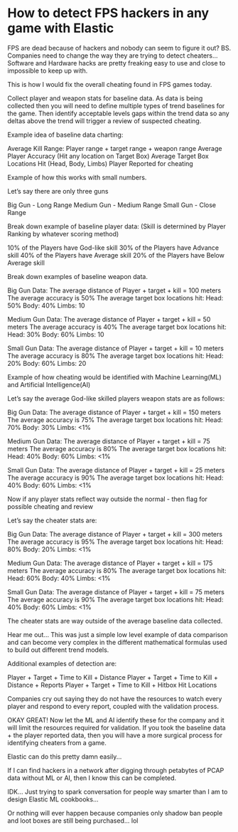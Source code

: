 # How to detect FPS hackers in any game with Elastic 

FPS are dead because of hackers and nobody can seem to figure it out? BS. Companies need to change the way they are trying to detect cheaters… Software and Hardware hacks are pretty freaking easy to use and close to impossible to keep up with. 

This is how I would fix the overall cheating found in FPS games today. 

Collect player and weapon stats for baseline data.  As data is being collected then you will need to define multiple types of trend baselines for the game. Then identify acceptable levels gaps within the trend data so any deltas above the trend will trigger a review of suspected cheating.

Example idea of baseline data charting:

Average Kill Range: Player range + target range + weapon range
Average Player Accuracy (Hit any location on Target Box)
Average Target Box Locations Hit (Head, Body, Limbs)
Player Reported for cheating

Example of how this works with small numbers.

Let’s say there are only three guns 

Big Gun - Long Range
Medium Gun - Medium Range
Small Gun - Close Range

Break down example of baseline player data:
(Skill is determined by Player Ranking by whatever scoring method)

10% of the Players have God-like skill
30% of the Players have Advance skill
40% of the Players have Average skill
20% of the Players have Below Average skill

Break down examples of baseline weapon data.

Big Gun Data:
The average distance of Player + target + kill = 100 meters
The average accuracy is 50%
The average target box locations hit: Head: 50% Body: 40% Limbs: 10

Medium Gun Data:
The average distance of Player + target + kill = 50 meters
The average accuracy is 40%
The average target box locations hit: Head: 30% Body: 60% Limbs: 10

Small Gun Data:
The average distance of Player + target + kill = 10 meters
The average accuracy is 80%
The average target box locations hit: Head: 20% Body: 60% Limbs: 20

Example of how cheating would be identified with Machine Learning(ML) and Artificial Intelligence(AI)

Let’s say the average God-like skilled players weapon stats are as follows:

Big Gun Data:
The average distance of Player + target + kill = 150 meters
The average accuracy is 75%
The average target box locations hit: Head: 70% Body: 30% Limbs: <1%

Medium Gun Data:
The average distance of Player + target + kill = 75 meters
The average accuracy is 80%
The average target box locations hit: Head: 40% Body: 60% Limbs: <1%

Small Gun Data:
The average distance of Player + target + kill = 25 meters
The average accuracy is 90%
The average target box locations hit: Head: 40% Body: 60% Limbs: <1%

Now if any player stats reflect way outside the normal - then flag for possible cheating and review

Let’s say the cheater stats are:

Big Gun Data:
The average distance of Player + target + kill = 300 meters
The average accuracy is 95%
The average target box locations hit: Head: 80% Body: 20% Limbs: <1%

Medium Gun Data:
The average distance of Player + target + kill = 175 meters
The average accuracy is 80%
The average target box locations hit: Head: 60% Body: 40% Limbs: <1%

Small Gun Data:
The average distance of Player + target + kill = 75 meters
The average accuracy is 90%
The average target box locations hit: Head: 40% Body: 60% Limbs: <1%

The cheater stats are way outside of the average baseline data collected.

Hear me out… This was just a simple low level example of data comparison and can become very complex in the different mathematical formulas used to build out different trend models.

Additional examples of detection are:

Player + Target + Time to Kill + Distance
Player + Target + Time to Kill + Distance + Reports
Player + Target + Time to Kill + Hitbox Hit Locations

Companies cry out saying they do not have the resources to watch every player and respond to every report, coupled with the validation process.

OKAY GREAT!  Now let the ML and AI identify these for the company and it will limit the resources required for validation. If you took the baseline data + the player reported data, then you will have a more surgical process for identifying cheaters from a game.

Elastic can do this pretty damn easily...

If I can find hackers in a network after digging through petabytes of PCAP data without ML or AI, then I know this can be completed. 

IDK... Just trying to spark conversation for people way smarter than I am to design Elastic ML cookbooks...

Or nothing will ever happen because companies only shadow ban people and loot boxes are still being purchased... lol
